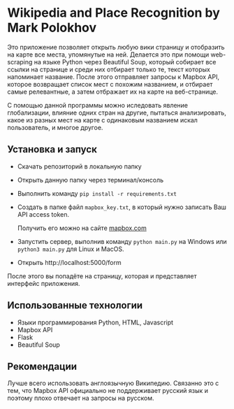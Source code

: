 # Wikipedia and Place Recognition by Mark Polokhov

Это приложение позволяет открыть любую вики страницу и отобразить на карте все места, упомянутые на ней.
Делается это при помощи web-scraping на языке Python через Beautiful Soup, который собирает все ссылки на странице и среди них отбирает только те, текст которых напоминает название.
После этого отправляет запросы к Mapbox API, которое возвращает список мест с похожим названием, и отбирает самые релевантные, а затем отбражает их на карте на веб-странице. 

С помощью данной программы можно иследовать явление глобализации, влияние одних стран на другие, пытаться анализировать, какое из разных мест на карте с одинаковым названием искал пользователь, и многое другое.


## Установка и запуск

+ Скачать репозиторий в локальную папку
+ Открыть данную папку через терминал/консоль
+ Выполнить команду ```pip install -r requirements.txt```
+ Создать в папке файл ```mapbox_key.txt```, в который нужно записать Ваш API access token.
  
  Получить его можно на сайте [mapbox.com](https://www.mapbox.com/)
  
+ Запустить сервер, выполнив команду ```python main.py``` на Windows или ```python3 main.py``` для Linux и MacOS.
+ Открыть http://localhost:5000/form

После этого вы попадёте на страницу, которая и представляет интерфейс приложения.


## Использованные технологии

+ Языки программирования Python, HTML, Javascript
+ Mapbox API
+ Flask
+ Beautiful Soup

## Рекомендации

Лучше всего использовать англоязычную Википедию. Связанно это с тем, что Mapbox API официально не поддерживает русский язык и поэтому плохо отвечает на запросы на русском.
